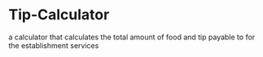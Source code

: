 # Tip-Calculator
a calculator that calculates the total amount of food and tip payable to for the establishment services
